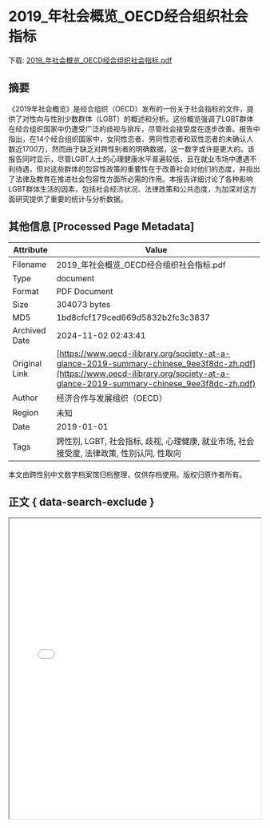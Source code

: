 # 2019_年社会概览_OECD经合组织社会指标

<!-- tcd_download_link -->
下载: <a href="2019_年社会概览_OECD经合组织社会指标.pdf" download>2019_年社会概览_OECD经合组织社会指标.pdf</a>
<!-- tcd_download_link_end -->

## 摘要

<!-- tcd_abstract -->
《2019年社会概览》是经合组织（OECD）发布的一份关于社会指标的文件，提供了对性向与性别少数群体（LGBT）的概述和分析。这份概览强调了LGBT群体在经合组织国家中仍遭受广泛的歧视与排斥，尽管社会接受度在逐步改善。报告中指出，在14个经合组织国家中，女同性恋者、男同性恋者和双性恋者的未确认人数近1700万，然而由于缺乏对跨性别者的明确数据，这一数字或许是更大的。该报告同时显示，尽管LGBT人士的心理健康水平普遍较低，且在就业市场中遭遇不利待遇，但对这些群体的包容性政策的重要性在于改善社会对他们的态度，并指出了法律及教育在推进社会包容性方面所必需的作用。本报告详细讨论了各种影响LGBT群体生活的因素，包括社会经济状况、法律政策和公共态度，为加深对这方面研究提供了重要的统计与分析数据。

<!-- tcd_abstract_end -->

## 其他信息 [Processed Page Metadata]

| Attribute       | Value                                  |
|-----------------|----------------------------------------|
| Filename        | 2019_年社会概览_OECD经合组织社会指标.pdf                             |
| Type            | document                                 |
| Format          | PDF Document                               |
| Size            | 304073 bytes                           |
| MD5             | 1bd8cfcf179ced669d5832b2fc3c3837                                  |
| Archived Date   | 2024-11-02 02:43:41                             |
| Original Link   | [https://www.oecd-ilibrary.org/society-at-a-glance-2019-summary-chinese_9ee3f8dc-zh.pdf](https://www.oecd-ilibrary.org/society-at-a-glance-2019-summary-chinese_9ee3f8dc-zh.pdf)                         |
| Author          | 经济合作与发展组织（OECD）                               |
| Region          | 未知                               |
| Date            | 2019-01-01                                 |
| Tags            | 跨性别, LGBT, 社会指标, 歧视, 心理健康, 就业市场, 社会接受度, 法律政策, 性别认同, 性取向                                 |

本文由跨性别中文数字档案馆归档整理，仅供存档使用。版权归原作者所有。


## 正文 { data-search-exclude }

<!-- tcd_main_text -->
<iframe src="../2019_年社会概览_OECD经合组织社会指标.pdf" width="100%" height="600px">
    <p>无法显示PDF，请下载查看。</p>
</iframe>
<!-- tcd_main_text_end -->

